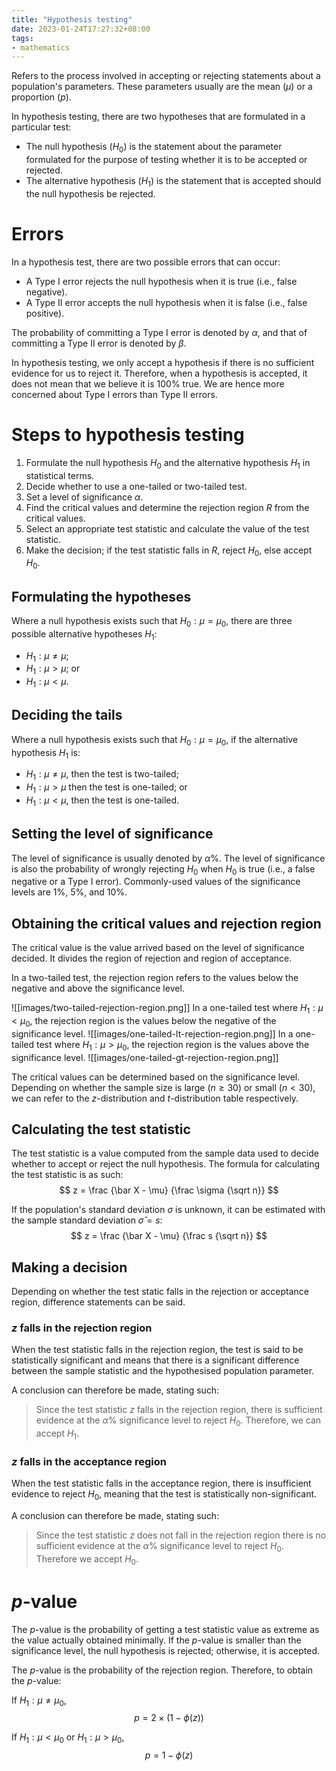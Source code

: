 ```yaml
---
title: "Hypothesis testing"
date: 2023-01-24T17:27:32+08:00
tags:
- mathematics
---
```


Refers to the process involved in accepting or rejecting statements about a population's parameters. These parameters usually are the mean ($\mu$) or a proportion ($p$).

In hypothesis testing, there are two hypotheses that are formulated in a particular test:
- The null hypothesis ($H_0$) is the statement about the parameter formulated for the purpose of testing whether it is to be accepted or rejected.
- The alternative hypothesis ($H_1$) is the statement that is accepted should the null hypothesis be rejected.

# Errors

In a hypothesis test, there are two possible errors that can occur:
- A Type I error rejects the null hypothesis when it is true (i.e., false negative).
- A Type II error accepts the null hypothesis when it is false (i.e., false positive).

The probability of committing a Type I error is denoted by $\alpha$, and that of committing a Type II error is denoted by $\beta$.

In hypothesis testing, we only accept a hypothesis if there is no sufficient evidence for us to reject it. Therefore, when a hypothesis is accepted, it does not mean that we believe it is 100% true. We are hence more concerned about Type I errors than Type II errors.

# Steps to hypothesis testing

1. Formulate the null hypothesis $H_0$ and the alternative hypothesis $H_1$ in statistical terms.
2. Decide whether to use a one-tailed or two-tailed test.
3. Set a level of significance $\alpha$.
4. Find the critical values and determine the rejection region $R$ from the critical values.
5. Select an appropriate test statistic and calculate the value of the test statistic.
6. Make the decision; if the test statistic falls in $R$, reject $H_0$, else accept $H_0$.

## Formulating the hypotheses
Where a null hypothesis exists such that $H_0 : \mu = \mu_0$, there are three possible alternative hypotheses $H_1$:
- $H_1 : \mu \neq \mu$;
- $H_1 : \mu \gt \mu$; or
- $H_1 : \mu \lt \mu$.

## Deciding the tails
Where a null hypothesis exists such that $H_0 : \mu = \mu_0$, if the alternative hypothesis $H_1$ is:
- $H_1 : \mu \neq \mu$, then the test is two-tailed;
- $H_1 : \mu \gt \mu$ then the test is one-tailed; or
- $H_1 : \mu \lt \mu$, then the test is one-tailed.

## Setting the level of significance
The level of significance is usually denoted by $\alpha$%. The level of significance is also the probability of wrongly rejecting $H_0$ when $H_0$ is true (i.e., a false negative or a Type I error). Commonly-used values of the significance levels are 1%, 5%, and 10%.

## Obtaining the critical values and rejection region
The critical value is the value arrived based on the level of significance decided. It divides the region of rejection and region of acceptance.

In a two-tailed test, the rejection region refers to the values below the negative and above the significance level.

![[images/two-tailed-rejection-region.png]]
In a one-tailed test where $H_1: \mu < \mu_0$, the rejection region is the values below the negative of the significance level.
![[images/one-tailed-lt-rejection-region.png]]
In a one-tailed test where $H_1 : \mu > \mu_0$, the rejection region is the values above the significance level.
![[images/one-tailed-gt-rejection-region.png]]

The critical values can be determined based on the significance level. Depending on whether the sample size is large ($n \geq 30$) or small ($n < 30$), we can refer to the $z$-distribution and $t$-distribution table respectively.

## Calculating the test statistic
The test statistic is a value computed from the sample data used to decide whether to accept or reject the null hypothesis. The formula for calculating the test statistic is as such:
$$
z = \frac {\bar X - \mu} {\frac \sigma {\sqrt n}}
$$

If the population's standard deviation $\sigma$ is unknown, it can be estimated with the sample standard deviation $\hat \sigma = s$:
$$
z = \frac {\bar X - \mu} {\frac s {\sqrt n}}
$$

## Making a decision
Depending on whether the test static falls in the rejection or acceptance region, difference statements can be said.

### $z$ falls in the rejection region
When the test statistic falls in the rejection region, the test is said to be statistically significant and means that there is a significant difference between the sample statistic and the hypothesised population parameter.

A conclusion can therefore be made, stating such:
> Since the test statistic $z$ falls in the rejection region, there is sufficient evidence at the $\alpha$% significance level to reject $H_0$. Therefore, we can accept $H_1$.

### $z$ falls in the acceptance region
When the test statistic falls in the acceptance region, there is insufficient evidence to reject $H_0$, meaning that the test is statistically non-significant.

A conclusion can therefore be made, stating such:
> Since the test statistic $z$ does not fall in the rejection region there is no sufficient evidence at the $\alpha$% significance level to reject $H_0$. Therefore we accept $H_0$.

# $p$-value

The $p$-value is the probability of getting a test statistic value as extreme as the value actually obtained minimally. If the $p$-value is smaller than the significance level, the null hypothesis is rejected; otherwise, it is accepted.

The $p$-value is the probability of the rejection region. Therefore, to obtain the $p$-value:

If $H_1 : \mu \neq \mu_0$,
$$
p = 2 \times (1 - \phi(z))
$$

If $H_1: \mu < \mu_0$ or $H_1 : \mu > \mu_0$,
$$
p = 1 - \phi(z)
$$
